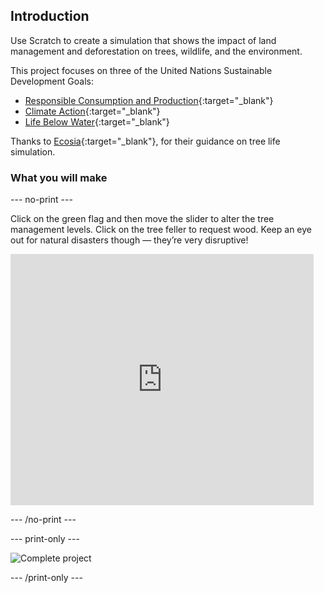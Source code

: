 ## Introduction

Use Scratch to create a simulation that shows the impact of land management and deforestation on trees, wildlife, and the environment.

This project focuses on three of the United Nations Sustainable Development Goals:

+ [Responsible Consumption and Production](https://www.undp.org/sustainable-development-goals#responsible-consumption-and-production){:target="_blank"}
+ [Climate Action](https://www.undp.org/sustainable-development-goals#climate-action){:target="_blank"}
+ [Life Below Water](https://www.undp.org/sustainable-development-goals#below-water){:target="_blank"}

Thanks to [Ecosia](https://www.ecosia.org){:target="_blank"}, for their guidance on tree life simulation.

### What you will make

--- no-print ---

Click on the green flag and then move the slider to alter the tree management levels. Click on the tree feller to request wood. Keep an eye out for natural disasters though — they’re very disruptive!

<div class="scratch-preview">
  <iframe src="https://scratch.mit.edu/projects/431800781/embed" allowtransparency="true" width="485" height="402" frameborder="0" scrolling="no" allowfullscreen></iframe>
</div>

--- /no-print ---

--- print-only ---

![Complete project](images/showcase_static.png)

--- /print-only ---
